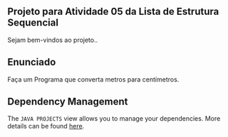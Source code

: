 ## Projeto para Atividade 05 da Lista de Estrutura Sequencial

Sejam bem-vindos ao projeto..

## Enunciado

Faça um Programa que converta metros para centímetros.

## Dependency Management

The `JAVA PROJECTS` view allows you to manage your dependencies. More details can be found [here](https://github.com/microsoft/vscode-java-dependency#manage-dependencies).
